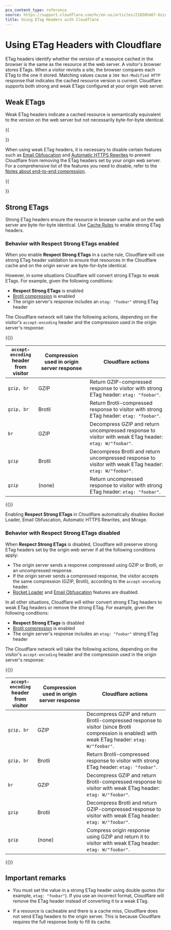 ```yaml
---
pcx_content_type: reference
source: https://support.cloudflare.com/hc/en-us/articles/218505467-Using-ETag-Headers-with-Cloudflare
title: Using ETag Headers with Cloudflare
---
```


# Using ETag Headers with Cloudflare

ETag headers identify whether the version of a resource cached in the browser is the same as the resource at the web server. A visitor's browser stores ETags. When a visitor revisits a site, the browser compares each ETag to the one it stored. Matching values cause a `304 Not-Modified HTTP` response that indicates the cached resource version is current. Cloudflare supports both strong and weak ETags configured at your origin web server.

## Weak ETags

Weak ETag headers indicate a cached resource is semantically equivalent to the version on the web server but not necessarily byte-for-byte identical.

{{<Aside type="note">}}

When using weak ETag headers, it is necessary to disable certain features such as [Email Obfuscation](/waf/tools/scrape-shield/email-address-obfuscation/) and [Automatic HTTPS Rewrites](/ssl/edge-certificates/additional-options/automatic-https-rewrites/) to prevent Cloudflare from removing the ETag headers set by your origin web server. For a comprehensive list of the features you need to disable, refer to the [Notes about end-to-end compression](/speed/optimization/content/brotli/content-compression/#notes-about-end-to-end-compression).

{{</Aside>}}

## Strong ETags

Strong ETag headers ensure the resource in browser cache and on the web server are byte-for-byte identical. Use [Cache Rules](/cache/how-to/cache-rules/) to enable strong ETag headers.

### Behavior with Respect Strong ETags enabled

When you enable **Respect Strong ETags** in a cache rule, Cloudflare will use strong ETag header validation to ensure that resources in the Cloudflare cache and on the origin server are byte-for-byte identical.

However, in some situations Cloudflare will convert strong ETags to weak ETags. For example, given the following conditions:

- **Respect Strong ETags** is enabled
- [Brotli compression](/speed/optimization/content/brotli/) is enabled
- The origin server's response includes an `etag: "foobar"` strong ETag header

The Cloudflare network will take the following actions, depending on the visitor's `accept-encoding` header and the compression used in the origin server's response:

{{<table-wrap>}}

`accept-encoding`<br>header from visitor | Compression used in origin server response | Cloudflare actions
-----------|--------|--------
`gzip, br` | GZIP   | Return GZIP-compressed response to visitor with strong ETag header: `etag: "foobar"`.
`gzip, br` | Brotli | Return Brotli-compressed response to visitor with strong ETag header: `etag: "foobar"`.
`br`       | GZIP   | Decompress GZIP and return uncompressed response to visitor with weak ETag header: `etag: W/"foobar"`.
`gzip`     | Brotli | Decompress Brotli and return uncompressed response to visitor with weak ETag header: `etag: W/"foobar"`.
`gzip`     | (none) | Return uncompressed response to visitor with strong ETag header: `etag: "foobar"`.

{{</table-wrap>}}

Enabling **Respect Strong ETags** in Cloudflare automatically disables Rocket Loader, Email Obfuscation, Automatic HTTPS Rewrites, and Mirage.

### Behavior with Respect Strong ETags disabled

When **Respect Strong ETags** is disabled, Cloudflare will preserve strong ETag headers set by the origin web server if all the following conditions apply:

- The origin server sends a response compressed using GZIP or Brotli, or an uncompressed response.
- If the origin server sends a compressed response, the visitor accepts the same compression (GZIP, Brotli), according to the `accept-encoding` header.
- [Rocket Loader](/speed/optimization/content/rocket-loader/) and [Email Obfuscation](/waf/tools/scrape-shield/email-address-obfuscation/) features are disabled.

In all other situations, Cloudflare will either convert strong ETag headers to weak ETag headers or remove the strong ETag. For example, given the following conditions:

- **Respect Strong ETags** is disabled
- [Brotli compression](/speed/optimization/content/brotli/) is enabled
- The origin server's response includes an `etag: "foobar"` strong ETag header

The Cloudflare network will take the following actions, depending on the visitor's `accept-encoding` header and the compression used in the origin server's response:

{{<table-wrap>}}

`accept-encoding`<br>header from visitor | Compression used in origin server response | Cloudflare actions
-----------|--------|--------
`gzip, br` | GZIP   | Decompress GZIP and return Brotli-compressed response to visitor (since Brotli compression is enabled) with weak ETag header: `etag: W/"foobar"`.
`gzip, br` | Brotli | Return Brotli-compressed response to visitor with strong ETag header: `etag: "foobar"`.
`br`       | GZIP   | Decompress GZIP and return Brotli-compressed response to visitor with weak ETag header: `etag: W/"foobar"`.
`gzip`     | Brotli | Decompress Brotli and return GZIP-compressed response to visitor with weak ETag header: `etag: W/"foobar"`.
`gzip`     | (none) | Compress origin response using GZIP and return it to visitor with weak ETag header: `etag: W/"foobar"`.

{{</table-wrap>}}

## Important remarks

* You must set the value in a strong ETag header using double quotes (for example, `etag: "foobar"`). If you use an incorrect format, Cloudflare will remove the ETag header instead of converting it to a weak ETag. 

* If a resource is cacheable and there is a cache miss, Cloudflare does not send ETag headers to the origin server. This is because Cloudflare requires the full response body to fill its cache.
